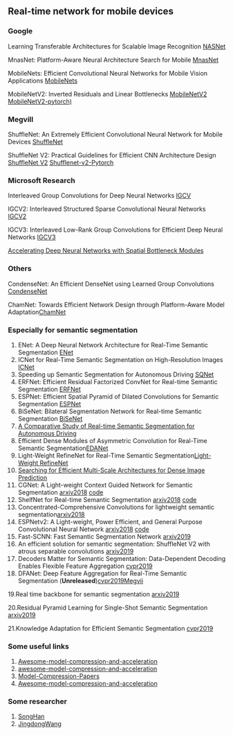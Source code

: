 ## Real-time network  for mobile devices

### Google

Learning Transferable Architectures for Scalable Image Recognition [NASNet](https://arxiv.org/abs/1707.07012)  

MnasNet: Platform-Aware Neural Architecture Search for Mobile [MnasNet](https://arxiv.org/abs/1807.11626 )

MobileNets: Efficient Convolutional Neural Networks for Mobile Vision Applications [MobileNets](https://arxiv.org/abs/1704.04861)

MobileNetV2: Inverted Residuals and Linear Bottlenecks [MobileNetV2](https://arxiv.org/pdf/1801.04381.pdf) [MobileNetV2-pytorch)](https://github.com/Randl/MobileNetV2-pytorch)

### Megvill

ShuffleNet: An Extremely Efficient Convolutional Neural Network for Mobile Devices [ShuffleNet](https://arxiv.org/abs/1707.01083)

ShuffleNet V2: Practical Guidelines for Efficient CNN Architecture Design [ShuffleNet V2]( https://arxiv.org/abs/1807.11164)   [Shufflenet-v2-Pytorch](https://github.com/ericsun99/Shufflenet-v2-Pytorch)

### Microsoft Research

Interleaved Group Convolutions for Deep Neural Networks [IGCV](https://arxiv.org/abs/1707.02725)

IGCV2: Interleaved Structured Sparse Convolutional Neural Networks [IGCV2](https://arxiv.org/pdf/1804.06202.pdf)

IGCV3: Interleaved Low-Rank Group Convolutions for Efficient Deep Neural Networks [IGCV3](https://arxiv.org/abs/1806.00178)

[Accelerating Deep Neural Networks with Spatial Bottleneck Modules ](https://arxiv.org/pdf/1809.02601.pdf)

### Others

 CondenseNet: An Efficient DenseNet using Learned Group Convolutions [CondenseNet](https://arxiv.org/abs/1711.09224)

ChamNet: Towards Efficient Network Design through Platform-Aware Model Adaptation[ChamNet](https://arxiv.org/pdf/1812.08934.pdf)

### Especially for semantic segmentation

1. ENet: A Deep Neural Network Architecture for Real-Time Semantic Segmentation [ENet](https://arxiv.org/abs/1606.02147)
2. ICNet for Real-Time Semantic Segmentation on High-Resolution Images [ICNet](https://arxiv.org/abs/1704.08545)
3. Speeding up Semantic Segmentation for Autonomous Driving [SQNet](https://openreview.net/pdf?id=S1uHiFyyg)
4. ERFNet: Efficient Residual Factorized ConvNet for Real-time Semantic Segmentation [ERFNet](http://www.robesafe.es/personal/eduardo.romera/pdfs/Romera17tits.pdf)
5. ESPNet: Efficient Spatial Pyramid of Dilated Convolutions for Semantic Segmentation [ESPNet](https://arxiv.org/abs/1803.06815)
6. BiSeNet: Bilateral Segmentation Network for Real-time Semantic Segmentation [BiSeNet](https://arxiv.org/abs/1808.00897)
7. [A Comparative Study of Real-time Semantic Segmentation for Autonomous Driving](http://openaccess.thecvf.com/content_cvpr_2018_workshops/papers/w12/Siam_A_Comparative_Study_CVPR_2018_paper.pdf)
8. Efficient Dense Modules of Asymmetric Convolution for Real-Time Semantic Segmentation[EDANet](https://github.com/shaoyuanlo/EDANet)
9. Light-Weight RefineNet for Real-Time Semantic Segmentation[Light-Weight RefineNet](https://github.com/drsleep/light-weight-refinenet)
10. [Searching for Efficient Multi-Scale Architectures for Dense Image Prediction](https://github.com/tensorflow/models/tree/master/research/deeplab)
11. CGNet: A Light-weight Context Guided Network for Semantic Segmentation [arxiv2018](https://arxiv.org/abs/1811.08201) [code](https://github.com/wutianyiRosun/CGNet)
12. ShelfNet for Real-time Semantic Segmentation [arxiv2018](https://arxiv.org/pdf/1811.11254v1.pdf) [code](https://github.com/juntang-zhuang/ShelfNet)
13. Concentrated-Comprehensive Convolutions for lightweight semantic segmentation[arxiv2018](https://arxiv.org/pdf/1812.04920.pdf)
14. ESPNetv2: A Light-weight, Power Efficient, and General Purpose Convolutional Neural Network [arxiv2018](https://arxiv.org/pdf/1811.11431.pdf) [code](https://github.com/sacmehta/ESPNetv2)
15. Fast-SCNN: Fast Semantic Segmentation Network  [arxiv2019](https://arxiv.org/pdf/1902.04502.pdf)
16. An efficient solution for semantic segmentation: ShuffleNet V2 with atrous separable convolutions [arxiv2019](https://arxiv.org/pdf/1902.07476.pdf)
17. Decoders Matter for Semantic Segmentation: Data-Dependent Decoding Enables Flexible Feature Aggregation [cvpr2019](https://arxiv.org/pdf/1903.02120.pdf)
18. DFANet: Deep Feature Aggregation for Real-Time Semantic Segmentation (**Unreleased**)[cvpr2019Megvii ]()

19.Real time backbone for semantic segmentation [arxiv2019](https://arxiv.org/pdf/1903.06922.pdf)

20.Residual Pyramid Learning for Single-Shot Semantic Segmentation [arxiv2019](https://128.84.21.199/pdf/1903.09746.pdf)

21.Knowledge Adaptation for Efficient Semantic Segmentation [cvpr2019](https://arxiv.org/pdf/1903.04688.pdf)

### Some useful links

1. [Awesome-model-compression-and-acceleration](https://github.com/memoiry/Awesome-model-compression-and-acceleration)
2. [awesome-model-compression-and-acceleration](https://github.com/sun254/awesome-model-compression-and-acceleration)
3. [Model-Compression-Papers](https://github.com/chester256/Model-Compression-Papers)
4. [Awesome-model-compression-and-acceleration](https://github.com/memoiry/Awesome-model-compression-and-acceleration)

### Some researcher

1. [SongHan](https://stanford.edu/~songhan/)
2. [JingdongWang](https://www.microsoft.com/en-us/research/people/jingdw/#!publications)

